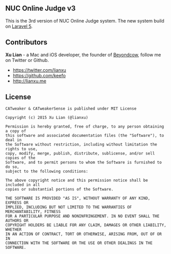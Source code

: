 ## NUC Online Judge v3

This is the 3rd version of NUC Online Judge system. The new system build on [Laravel 5](http://laravel.com/).

## Contributors

**Xu Lian** - a Mac and iOS developer, the founder of  [Beyondcow](https://www.beyondcow.com), follow me on Twitter or Github.

- <https://twitter.com/lianxu>
- <https://github.com/keefo>
- <http://lianxu.me>

## License

    CATweaker & CATweakerSense is published under MIT License

    Copyright (c) 2015 Xu Lian (@lianxu)

    Permission is hereby granted, free of charge, to any person obtaining a copy of
    this software and associated documentation files (the "Software"), to deal in
    the Software without restriction, including without limitation the rights to use,
    copy, modify, merge, publish, distribute, sublicense, and/or sell copies of the
    Software, and to permit persons to whom the Software is furnished to do so,
    subject to the following conditions:

    The above copyright notice and this permission notice shall be included in all
    copies or substantial portions of the Software.

    THE SOFTWARE IS PROVIDED "AS IS", WITHOUT WARRANTY OF ANY KIND, EXPRESS OR
    IMPLIED, INCLUDING BUT NOT LIMITED TO THE WARRANTIES OF MERCHANTABILITY, FITNESS
    FOR A PARTICULAR PURPOSE AND NONINFRINGEMENT. IN NO EVENT SHALL THE AUTHORS OR
    COPYRIGHT HOLDERS BE LIABLE FOR ANY CLAIM, DAMAGES OR OTHER LIABILITY, WHETHER
    IN AN ACTION OF CONTRACT, TORT OR OTHERWISE, ARISING FROM, OUT OF OR IN
    CONNECTION WITH THE SOFTWARE OR THE USE OR OTHER DEALINGS IN THE SOFTWARE.

